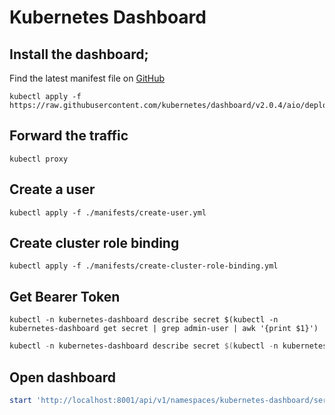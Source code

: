 # Kubernetes Dashboard

## Install the dashboard;

Find the latest manifest file on [GitHub](https://github.com/kubernetes/dashboard#install)

```shell
kubectl apply -f https://raw.githubusercontent.com/kubernetes/dashboard/v2.0.4/aio/deploy/recommended.yaml
```

## Forward the traffic

```shell
kubectl proxy
```

## Create a user

```shell
kubectl apply -f ./manifests/create-user.yml
```

## Create cluster role binding

```shell
kubectl apply -f ./manifests/create-cluster-role-binding.yml
```

## Get Bearer Token

```shell
kubectl -n kubernetes-dashboard describe secret $(kubectl -n kubernetes-dashboard get secret | grep admin-user | awk '{print $1}')
```

```powershell
kubectl -n kubernetes-dashboard describe secret $(kubectl -n kubernetes-dashboard get secret | sls admin-user | ForEach-Object { $_ -Split '\s+' } | Select -First 1)
```

## Open dashboard

```powershell
start 'http://localhost:8001/api/v1/namespaces/kubernetes-dashboard/services/https:kubernetes-dashboard:/proxy/'
```
